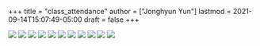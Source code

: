+++
title = "class_attendance"
author = ["Jonghyun Yun"]
lastmod = 2021-09-14T15:07:49-05:00
draft = false
+++

![](class_attendance/figure/theta_tau_res.png)
![](class_attendance/figure/tau_action.png)
![](class_attendance/figure/time_action-3.png)
![](class_attendance/figure/time_action_more-2.png)
![](class_attendance/figure/time_action_more-5.png)
![](class_attendance/figure/time_action_more-7.png)
![](class_attendance/figure/time_action_more-8.png)
![](class_attendance/figure/time_action_more-9.png)
![](class_attendance/figure/time_action_more-10.png)
![](class_attendance/figure/time_action_more-11.png)
![](class_attendance/figure/time_action_more-13.png)
